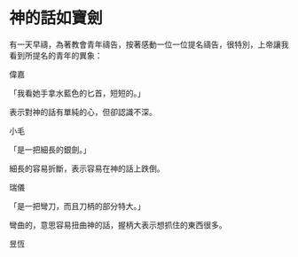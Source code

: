 # 神的話如寶劍

有一天早禱，為著教會青年禱告，按著感動一位一位提名禱告，很特別，上帝讓我看到所提名的青年的異象：

偉嘉

「我看她手拿水藍色的匕首，短短的。」

表示對神的話有單純的心，但卻認識不深。


小毛

「是一把細長的銀劍。」

細長的容易折斷，表示容易在神的話上跌倒。


瑞儀

「是一把彎刀，而且刀柄的部分特大。」

彎曲的，意思容易扭曲神的話，握柄大表示想抓住的東西很多。


昱恆

